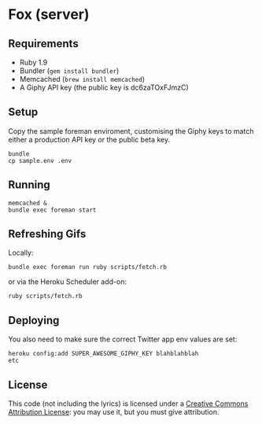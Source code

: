 # Fox (server)

## Requirements

* Ruby 1.9
* Bundler (`gem install bundler`)
* Memcached (`brew install memcached`)
* A Giphy API key (the public key is dc6zaTOxFJmzC)

## Setup

Copy the sample foreman enviroment, customising the Giphy keys to match either a production API key or the public beta key.

    bundle
    cp sample.env .env

## Running

    memcached &
    bundle exec foreman start

## Refreshing Gifs

Locally:

    bundle exec foreman run ruby scripts/fetch.rb

or via the Heroku Scheduler add-on:

    ruby scripts/fetch.rb

## Deploying

You also need to make sure the correct Twitter app env values are set:

    heroku config:add SUPER_AWESOME_GIPHY_KEY blahblahblah
    etc

## License

This code (not including the lyrics) is licensed under a [Creative Commons Attribution License](http://creativecommons.org/licenses/by/3.0/): you may use it, but you must give attribution.
